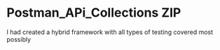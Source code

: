 # Postman_APi_Collections ZIP
I had created a hybrid framework with all types of testing covered most possibly
